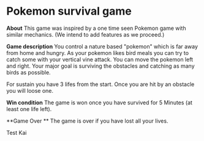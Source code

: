 # Pokemon survival game

**About**
This game was inspired by a one time seen Pokemon game with similar mechanics.
(We intend to add features as we proceed.)

**Game description**
You control a nature based "pokemon" which is far away from home and hungry.
As your pokemon likes bird meals you can try to catch some with your vertical vine attack.
You can move the pokemon left and right.
Your major goal is surviving the obstacles and catching as many birds as possible. 

For sustain you have 3 lifes from the start.
Once you are hit by an obstacle you will loose one.

**Win condition**
The game is won once you have survived for 5 Minutes (at least one life left).

**Game Over **
The game is over if you have lost all your lives.

Test Kai